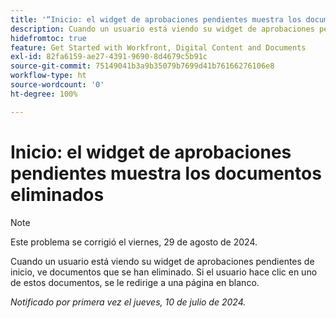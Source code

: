 ```yaml
---
title: '“Inicio: el widget de aprobaciones pendientes muestra los documentos eliminados”'
description: Cuando un usuario está viendo su widget de aprobaciones pendientes de inicio, ve documentos que se han eliminado. Si el usuario hace clic en uno de estos documentos, se le redirige a una página en blanco.
hidefromtoc: true
feature: Get Started with Workfront, Digital Content and Documents
exl-id: 82fa6159-ae27-4391-9690-8d4679c5b91c
source-git-commit: 75149041b3a9b35079b7699d41b76166276106e8
workflow-type: ht
source-wordcount: '0'
ht-degree: 100%

---
```


# Inicio: el widget de aprobaciones pendientes muestra los documentos eliminados

>[!NOTE]
>
>Este problema se corrigió el viernes, 29 de agosto de 2024.

Cuando un usuario está viendo su widget de aprobaciones pendientes de inicio, ve documentos que se han eliminado. Si el usuario hace clic en uno de estos documentos, se le redirige a una página en blanco.

_Notificado por primera vez el jueves, 10 de julio de 2024._
